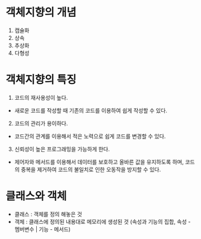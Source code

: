 # 객체지향의 개념

1. 캡슐화
2. 상속
3. 추상화
4. 다형성

# 객체지향의 특징
1. 코드의 재사용성이 높다.
- 새로운 코드를 작성할 때 기존의 코드를 이용하여 쉽게 작성할 수 있다.
2. 코드의 관리가 용이하다.
- 코드간의 관계를 이용해서 적은 노력으로 쉽게 코드를 변경할 수 있다.
3. 신뢰성이 높은 프로그래밍을 가능하게 한다.
- 제어자와 메서드를 이용해서 데이터를 보호하고 올바른 값을 유지하도록 하며, 코드의 중복을 제거하여 코드의 불일치로 인한 오동작을 방지할 수 있다.

# 클래스와 객체
- 클래스 : 객체를 정의 해놓은 것
- 객체 : 클래스에 정의된 내용대로 메모리에 생성된 것 (속성과 기능의 집합, 속성 - 멤버변수 | 기능 - 메서드)
